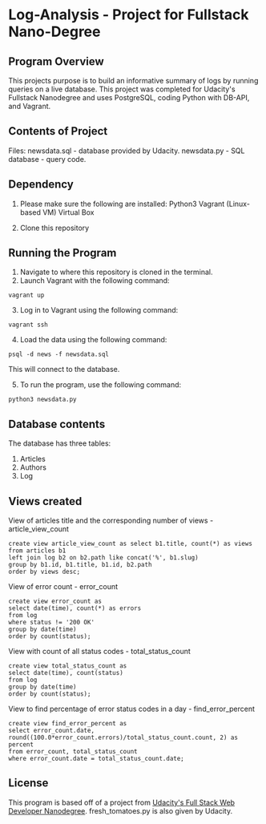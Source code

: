 # Log-Analysis - Project for Fullstack Nano-Degree

## Program Overview 

This projects purpose is to build an informative summary of logs by running queries on a live database. This project was completed for Udacity's Fullstack Nanodegree and uses PostgreSQL, coding Python with DB-API, and Vagrant.

## Contents of Project

Files:
  newsdata.sql - database provided by Udacity.
  newsdata.py - SQL database - query code.

## Dependency

1. Please make sure the following are installed:
  Python3
  Vagrant (Linux-based VM)
  Virtual Box

2. Clone this repository

## Running the Program

1. Navigate to where this repository is cloned in the terminal.
2. Launch Vagrant with the following command:
  ```
  vagrant up
  ```
3. Log in to Vagrant using the following command:
  ```
  vagrant ssh
  ```
4. Load the data using the following command:
  ```
  psql -d news -f newsdata.sql
  ```
  This will connect to the database.

5. To run the program, use the following command:
  ```
  python3 newsdata.py
  ```

## Database contents

The database has three tables:
  1. Articles
  2. Authors
  3. Log

## Views created

View of articles title and the corresponding number of views - article_view_count
```
create view article_view_count as select b1.title, count(*) as views
from articles b1
left join log b2 on b2.path like concat('%', b1.slug)
group by b1.id, b1.title, b1.id, b2.path
order by views desc;
```

View of error count - error_count
```
create view error_count as
select date(time), count(*) as errors
from log
where status != '200 OK'
group by date(time)
order by count(status);
```

View with count of all status codes - total_status_count
```
create view total_status_count as
select date(time), count(status)      
from log
group by date(time)
order by count(status);
```

View to find percentage of error status codes in a day - find_error_percent
```
create view find_error_percent as
select error_count.date, round((100.0*error_count.errors)/total_status_count.count, 2) as percent
from error_count, total_status_count
where error_count.date = total_status_count.date;
```


## License

This program is based off of a project from [Udacity's Full Stack Web Developer Nanodegree](https://www.udacity.com/course/full-stack-web-developer-nanodegree--nd004). fresh_tomatoes.py is also given by Udacity.
